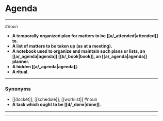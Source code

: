 # Agenda
---
#noun
- **A temporally organized plan for matters to be [[a/_attended|attended]] to.**
- **A list of matters to be taken up (as at a meeting).**
- **A notebook used to organize and maintain such plans or lists, an [[a/_agenda|agenda]] [[b/_book|book]], an [[a/_agenda|agenda]] planner.**
- **A hidden [[a/_agenda|agenda]].**
- **A ritual.**
---
### Synonyms
- [[docket]], [[schedule]], [[worklist]]
#noun
- **A task which ought to be [[d/_done|done]].**
---
---
